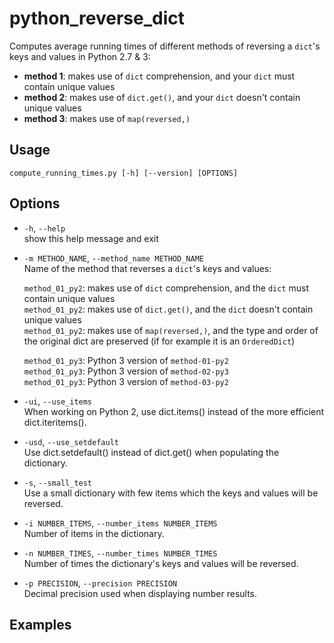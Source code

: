 # python_reverse_dict
Computes average running times of different methods of reversing a `dict`'s keys and values in Python 2.7 &amp; 3:
* **method 1**: makes use of `dict` comprehension, and your `dict` must contain unique values
* **method 2**: makes use of `dict.get()`, and your `dict` doesn't contain unique values
* **method 3**: makes use of `map(reversed,)`

## Usage
`compute_running_times.py [-h] [--version] [OPTIONS]`

## Options
* `-h`, `--help`  
  show this help message and exit

* `-m METHOD_NAME`, `--method_name METHOD_NAME`   
  Name of the method that reverses a `dict`'s keys and values:

  `method_01_py2`: makes use of `dict` comprehension, and the `dict` must contain
                   unique values  
  `method_01_py2`: makes use of `dict.get()`, and the `dict` doesn't contain
                   unique values  
  `method_01_py2`: makes use of `map(reversed,)`, and the type and order of the
                   original dict are preserved (if for example it is an `OrderedDict`)  

  `method_01_py3`: Python 3 version of `method-01-py2`  
  `method_01_py3`: Python 3 version of `method-02-py3`  
  `method_01_py3`: Python 3 version of `method-03-py2`  

* `-ui`, `--use_items`  
  When working on Python 2, use dict.items() instead of the more efficient dict.iteritems().

* `-usd`, `--use_setdefault`  
  Use dict.setdefault() instead of dict.get() when populating the dictionary.

* `-s`, `--small_test`            
  Use a small dictionary with few items which the keys and values will be reversed.

* `-i NUMBER_ITEMS`, `--number_items NUMBER_ITEMS`  
  Number of items in the dictionary.

* `-n NUMBER_TIMES`, `--number_times NUMBER_TIMES`  
  Number of times the dictionary's keys and values will be reversed.

* `-p PRECISION`, `--precision PRECISION`  
  Decimal precision used when displaying number results.

## Examples
